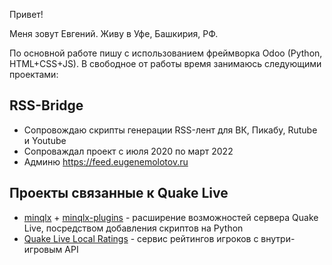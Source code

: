 Привет!

Меня зовут Евгений.
Живу в Уфе, Башкирия, РФ.

По основной работе пишу с использованием фреймворка Odoo (Python, HTML+CSS+JS).
В свободное от работы время занимаюсь следующими проектами:

RSS-Bridge
---

- Сопровождаю скрипты генерации RSS-лент для ВК, Пикабу, Rutube и Youtube
- Сопроваждал проект с июля 2020 по март 2022
- Админю https://feed.eugenemolotov.ru

Проекты связанные к Quake Live
---

- [minqlx](https://github.com/MinoMino/minqlx) + [minqlx-plugins](https://github.com/MinoMino/minqlx-plugins) - расширение возможностей сервера Quake Live, посредством добавления скриптов на Python
- [Quake Live Local Ratings](https://github.com/em92/quakelive-local-ratings) - сервис рейтингов игроков с внутри-игровым API
